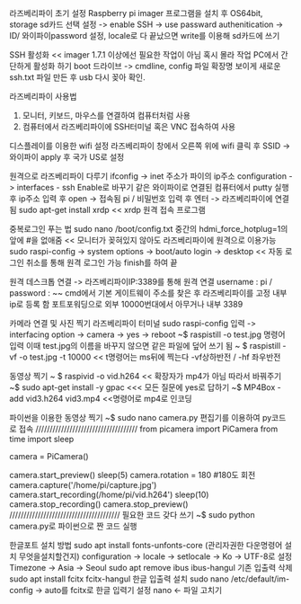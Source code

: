 라즈베리파이 초기 설정
Raspberry pi imager 프로그램을 설치 후 OS64bit, storage sd카드 선택
설정 -> enable SSH -> use passward authenitication -> ID/ 와이파이password 설정, locale로
다 끝났으면 write를 이용해 sd카드에 쓰기

SSH 활성화 << imager 1.7.1 이상에선 필요한 작업이 아님 혹시 몰라 작업
PC에서 간단하게 활성화 하기 
boot 드라이브 -> cmdline, config 파일 확장명 보이게
새로운 ssh.txt 파일 만든 후 usb 다시 꽂아 확인.

라즈베리파이 사용법
1. 모니터, 키보드, 마우스를 연결하여 컴퓨터처럼 사용
2. 컴퓨터에서 라즈베리파이에 SSH터미널 혹은 VNC 접속하여 사용

디스플레이를 이용한 wifi 설정
라즈베리파이 창에서 오른쪽 위에 wifi 클릭 후
SSID -> 와이파이 apply 후 국가 US로 설정

원격으로 라즈베리파이 다루기
ifconfig -> inet 주소가 파이의 ip주소
configuration -> interfaces - ssh Enable로 바꾸기
같은 와이파이로 연결된 컴퓨터에서 putty 실행 후 ip주소 입력 후 open -> 접속됨
pi / 비밀번호 입력 후 엔터 -> 라즈베리파이에 연결됨
sudo apt-get install xrdp << xrdp 원격 접속 프로그램

중복로그인 푸는 법
sudo nano /boot/config.txt
중간의 hdmi_force_hotplug=1의 앞에 #을 없애줌 << 모니터가 꽂혀있지 않아도 라즈베리파이에 원격으로 이용가능
sudo raspi-config -> system options -> boot/auto login -> desktop << 자동 로그인 취소를 통해 원격 로그인 가능
finish를 하여 끝

원격 데스크톱 연결 -> 라즈베리파이IP:3389를 통해 원격 연결
username : pi / password : ~~
cmd에서 기본 게이트웨이 주소를 찾은 후
라즈베리파이를 고정 내부 ip로 등록 함
포트포워딩으로 외부 10000번대에서 아무거나 내부 3389

카메라 연결 및 사진 찍기
라즈베리파이 터미널
sudo raspi-config 입력 -> interfacing option -> camera -> yes -> reboot
~$ raspistill -o test.jpg 명령어 입력 이때 test.jpg의 이름을 바꾸지 않으면 같은 파일에 덮어 쓰기 됨
~ $ raspistill -vf -o test.jpg -t 10000 << t명령어는 ms뒤에 찍는다 -vf상하반전 / -hf 좌우반전

동영상 찍기
~ $ raspivid -o vid.h264 << 확장자가 mp4가 아님 따라서 바꿔주기
~$ sudo apt-get install -y gpac <<< 모든 질문에 yes로 답하기
~$ MP4Box -add vid3.h264 vid3.mp4 <<명령어로 mp4로 인코딩

파이썬을 이용한 동영상 찍기
~$ sudo nano camera.py 편집기를 이용하여 py코드로 접속
////////////////////////////////////
from picamera import PiCamera
from time import sleep

camera = PiCamera()

camera.start_preview()
sleep(5)
camera.rotation = 180 #180도 회전
camera.capture('/home/pi/capture.jpg')
camera.start_recording(/home/pi/vid.h264')
sleep(10)
camera.stop_recording()
camera.stop_preview()
///////////////////////////////////////
필요한 코드 갖다 쓰기
~$ sudo python camera.py로 파이썬으로 짠 코드 실행

한글포트 설치 방법
sudo apt install fonts-unfonts-core  (관리자권한 다운명령어 설치 무엇을설치할건지)
configuration -> locale -> setlocale -> Ko -> UTF-8로 설정
Timezone -> Asia -> Seoul
sudo apt remove ibus ibus-hangul 기존 입출력 삭제
sudo apt install fcitx fcitx-hangul 한글 입출력 설치
sudo nano /etc/default/im-config -> auto를 fcitx로 한글 입력기 설정
nano <- 파일 고치기


